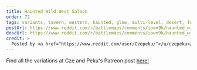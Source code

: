 ```yaml
---
title: Haunted Wild West Saloon
order: 72
tags: variants, tavern, western, haunted, glow, multi-level, desert, food, stables, buildings, night, variant:multi-level, variant:grass, variant:wintery, variant:ransacked, variant:gloomy, variant:blood, variant:rain, variant:day, variant:glow, variant:water, variant:magic-circles, variant:alternate-colors, artist:czepeku, variant-of:czepeku-wild-west-saloon
postUrl: https://www.reddit.com/r/battlemaps/comments/iown9k/haunted_wild_west_saloon_21x35/
descUrl: https://www.reddit.com/r/battlemaps/comments/iown9k/haunted_wild_west_saloon_21x35/g4gcnrg/
credit: >
  Posted by <a href="https://www.reddit.com/user/Czepeku/">/u/czepeku</a> to <a href="https://www.reddit.com/r/battlemaps/">/r/battlemaps</a> in Sep, 2020. <br/> Please support the artist on <a href="https://www.patreon.com/czepeku/posts">Patreon</a> and <a href="https://marketplace.roll20.net/browse/publisher/327/czepeku">Roll20</a>, as well as follow them on <a href="https://twitter.com/czepeku">Twitter</a>, <a href="https://www.artstation.com/czepeku">ArtStation</a>
---
```

Find all the variations at Cze and Peku's Patreon post <a href="https://www.patreon.com/posts/wild-west-saloon-40557223" title="Wild West Saloon by Czepeku on Patreon">here!</a>
